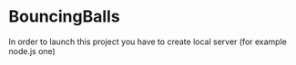 # BouncingBalls

In order to launch this project you have to create local server (for example node.js one)
